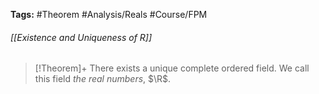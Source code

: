 **Tags:** #Theorem #Analysis/Reals #Course/FPM 
###### [[Existence and Uniqueness of R]]
> [!Theorem]+
> There exists a unique complete ordered field. We call this field *the real numbers*, $\R$.